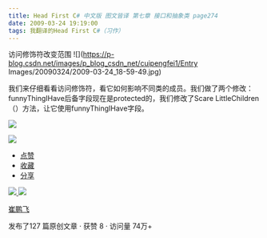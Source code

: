 ```yaml
---
title: Head First C# 中文版 图文皆译 第七章 接口和抽象类 page274
date: 2009-03-24 19:19:00
tags: 我翻译的Head First C#（习作）
---
```

访问修饰符改变范围 ![](https://p-blog.csdn.net/images/p_blog_csdn_net/cuipengfei1/Entry
Images/20090324/2009-03-24_18-59-49.jpg)

我们来仔细看看访问修饰符，看它如何影响不同类的成员。我们做了两个修改：funnyThingIHave后备字段现在是protected的，我们修改了Scare
LittleChildren（）方法，让它使用funnyThingIHave字段。

![](https://p-blog.csdn.net/images/p_blog_csdn_net/cuipengfei1/EntryImages/20090324/2009-03-24_19-02-17.jpg)

![](https://p-blog.csdn.net/images/p_blog_csdn_net/cuipengfei1/EntryImages/20090324/2009-03-24_19-15-13.jpg)

  * [ 点赞  ](javascript:;)
  * [ 收藏  ](javascript:;)
  * [ 分享 ](javascript:;)

[ ![](https://profile.csdnimg.cn/5/2/5/3_cuipengfei1)
![](https://g.csdnimg.cn/static/user-reg-year/1x/11.png)
](https://blog.csdn.net/cuipengfei1)

[ 崔鹏飞 ](https://blog.csdn.net/cuipengfei1)

发布了127 篇原创文章  ·  获赞 8  ·  访问量 74万+

